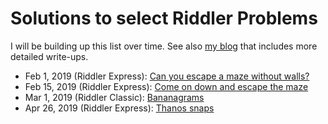# Solutions to select Riddler Problems

I will be building up this list over time. See also [my blog](https://laurentlessard.com/bookproofs/) that includes more detailed write-ups.

- Feb 1, 2019 (Riddler Express): [Can you escape a maze without walls?](https://github.com/LaurentLessard/Riddler538/blob/master/lettermaze.ipynb)
- Feb 15, 2019 (Riddler Express): [Come on down and escape the maze](https://github.com/LaurentLessard/Riddler538/blob/master/maze_escape.ipynb)
- Mar 1, 2019 (Riddler Classic): [Bananagrams](https://github.com/LaurentLessard/Riddler538/blob/master/bananagrams.ipynb)
- Apr 26, 2019 (Riddler Express): [Thanos snaps](https://github.com/LaurentLessard/Riddler538/blob/master/thanos_snaps.ipynb)
